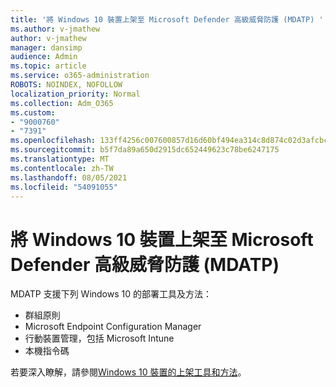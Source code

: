```yaml
---
title: '將 Windows 10 裝置上架至 Microsoft Defender 高級威脅防護 (MDATP) '
ms.author: v-jmathew
author: v-jmathew
manager: dansimp
audience: Admin
ms.topic: article
ms.service: o365-administration
ROBOTS: NOINDEX, NOFOLLOW
localization_priority: Normal
ms.collection: Adm_O365
ms.custom:
- "9000760"
- "7391"
ms.openlocfilehash: 133ff4256c007600857d16d60bf494ea314c8d874c02d3afcbc3ff1a29b9c802
ms.sourcegitcommit: b5f7da89a650d2915dc652449623c78be6247175
ms.translationtype: MT
ms.contentlocale: zh-TW
ms.lasthandoff: 08/05/2021
ms.locfileid: "54091055"
---
```

# <a name="onboard-a-windows-10-device-to-microsoft-defender-advanced-threat-protection-mdatp"></a>將 Windows 10 裝置上架至 Microsoft Defender 高級威脅防護 (MDATP) 

MDATP 支援下列 Windows 10 的部署工具及方法：

- 群組原則
- Microsoft Endpoint Configuration Manager
- 行動裝置管理，包括 Microsoft Intune
- 本機指令碼

若要深入瞭解，請參閱[Windows 10 裝置的上架工具和方法](https://go.microsoft.com/fwlink/?linkid=2143460)。
